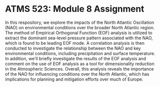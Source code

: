 # ATMS 523: Module 8 Assignment
In this respository, we explore the impacts of the North Atlantic Oscillation (NAO) on environmental conditions over the broader North Atlantic region. The method of Empirical Orthogonal Function (EOF) analysis is utilized to extract the dominant sea-level pressure pattern associated with the NAO, which is found to be leading EOF mode. A correlation analysis is then conducted to investigate the relationship between the NAO and key environmental conditions, including precipitation and surface temperature. In addition, we'll briefly investigate the results of the EOF analysis and comment on the use of EOF analysis as a tool for dimensionality reduction in the Atmospheric Sciences. Overall, this analysis reveals the importance of the NAO for influencing conditions over the North Atlantic, which has implications for planning and mitigation efforts over much of Europe. 
